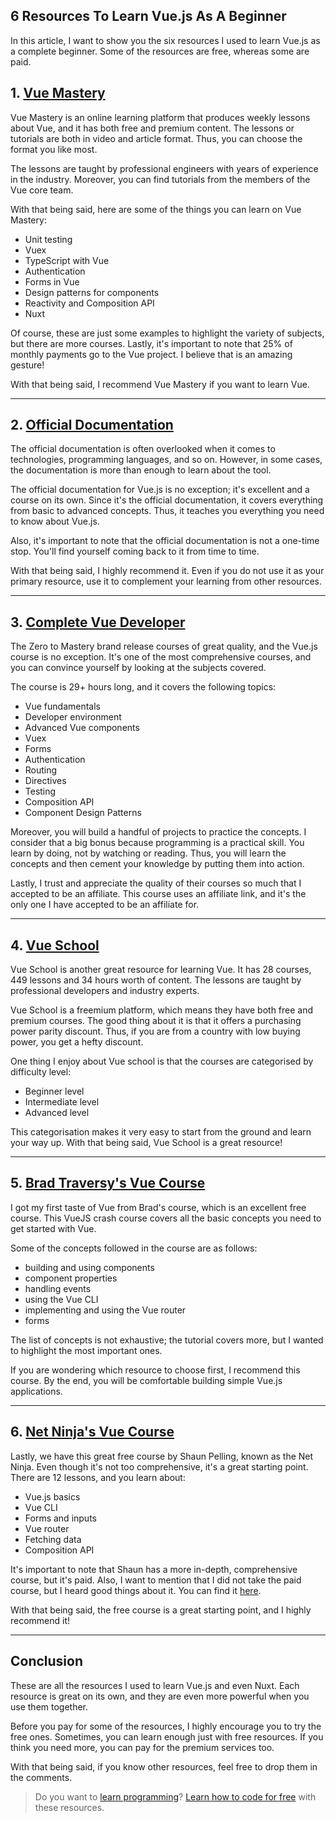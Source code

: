 ## 6 Resources To Learn Vue.js As A Beginner

In this article, I want to show you the six resources I used to learn Vue.js as a complete beginner. Some of the resources are free, whereas some are paid.

## 1. [Vue Mastery](https://www.vuemastery.com/)
Vue Mastery is an online learning platform that produces weekly lessons about Vue, and it has both free and premium content. The lessons or tutorials are both in video and article format. Thus, you can choose the format you like most.

The lessons are taught by professional engineers with years of experience in the industry. Moreover, you can find tutorials from the members of the Vue core team. 

With that being said, here are some of the things you can learn on Vue Mastery:
* Unit testing
* Vuex
* TypeScript with Vue
* Authentication
* Forms in Vue
* Design patterns for components
* Reactivity and Composition API
* Nuxt

Of course, these are just some examples to highlight the variety of subjects, but there are more courses. Lastly, it's important to note that 25% of monthly payments go to the Vue project. I believe that is an amazing gesture!

With that being said, I recommend Vue Mastery if you want to learn Vue.

---

## 2. [Official Documentation](https://v3.vuejs.org)

The official documentation is often overlooked when it comes to technologies, programming languages, and so on. However, in some cases, the documentation is more than enough to learn about the tool.

The official documentation for Vue.js is no exception; it's excellent and a course on its own. Since it's the official documentation, it covers everything from basic to advanced concepts. Thus, it teaches you everything you need to know about Vue.js.

Also, it's important to note that the official documentation is not a one-time stop. You'll find yourself coming back to it from time to time. 

With that being said, I highly recommend it. Even if you do not use it as your primary resource, use it to complement your learning from other resources.

---

## 3. [Complete Vue Developer](https://academy.zerotomastery.io/p/learn-vue-js?affcode=441520_zj_tadya)

The Zero to Mastery brand release courses of great quality, and the Vue.js course is no exception. It's one of the most comprehensive courses, and you can convince yourself by looking at the subjects covered.

The course is 29+ hours long, and it covers the following topics:
* Vue fundamentals
* Developer environment
* Advanced Vue components
* Vuex
* Forms
* Authentication
* Routing
* Directives
* Testing
* Composition API
* Component Design Patterns

Moreover, you will build a handful of projects to practice the concepts. I consider that a big bonus because programming is a practical skill. You learn by doing, not by watching or reading. Thus, you will learn the concepts and then cement your knowledge by putting them into action.

Lastly, I trust and appreciate the quality of their courses so much that I accepted to be an affiliate. This course uses an affiliate link, and it's the only one I have accepted to be an affiliate for.

---

## 4. [Vue School](https://vueschool.io/)

Vue School is another great resource for learning Vue. It has 28 courses, 449 lessons and 34 hours worth of content. The lessons are taught by professional developers and industry experts.

Vue School is a freemium platform, which means they have both free and premium courses. The good thing about it is that it offers a purchasing power parity discount. Thus, if you are from a country with low buying power, you get a hefty discount.

One thing I enjoy about Vue school is that the courses are categorised by difficulty level:
* Beginner level
* Intermediate level
* Advanced level

This categorisation makes it very easy to start from the ground and learn your way up. With that being said, Vue School is a great resource!

---

## 5. [Brad Traversy's Vue Course](https://youtu.be/qZXt1Aom3Cs)

I got my first taste of Vue from Brad's course, which is an excellent free course. This VueJS crash course covers all the basic concepts you need to get started with Vue.

Some of the concepts followed in the course are as follows:
* building and using components
* component properties
* handling events
* using the Vue CLI
* implementing and using the Vue router
* forms

The list of concepts is not exhaustive; the tutorial covers more, but I wanted to highlight the most important ones.

If you are wondering which resource to choose first, I recommend this course. By the end, you will be comfortable building simple Vue.js applications.

---

## 6. [Net Ninja's Vue Course](https://www.youtube.com/watch?v=YrxBCBibVo0&list=PL4cUxeGkcC9hYYGbV60Vq3IXYNfDk8At1)

Lastly, we have this great free course by Shaun Pelling, known as the Net Ninja. Even though it's not too comprehensive, it's a great starting point. There are 12 lessons, and you learn about:

* Vue.js basics
* Vue CLI
* Forms and inputs
* Vue router
* Fetching data
* Composition API

It's important to note that Shaun has a more in-depth, comprehensive course, but it's paid. Also, I want to mention that I did not take the paid course, but I heard good things about it. You can find it [here](https://www.udemy.com/course/build-web-apps-with-vuejs-firebase/?couponCode=6A01E49AC178C62E814D).

With that being said, the free course is a great starting point, and I highly recommend it!

---

## Conclusion

These are all the resources I used to learn Vue.js and even Nuxt. Each resource is great on its own, and they are even more powerful when you use them together.

Before you pay for some of the resources, I highly encourage you to try the free ones. Sometimes, you can learn enough just with free resources. If you think you need more, you can pay for the premium services too.

With that being said, if you know other resources, feel free to drop them in the comments.

> Do you want to [learn programming](https://catalins.tech/20-best-places-to-learn-programming-for-free)? [Learn how to code for free](https://catalins.tech/20-best-places-to-learn-programming-for-free) with these resources.
